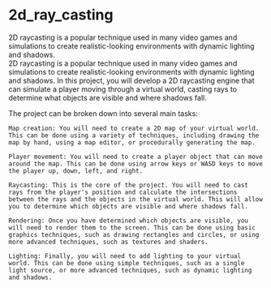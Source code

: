 # 2d_ray_casting
2D raycasting is a popular technique used in many video games and simulations to create realistic-looking environments with dynamic lighting and shadows.  
2D raycasting is a popular technique used in many video games and simulations to create realistic-looking environments with dynamic lighting and shadows. In this project, you will develop a 2D raycasting engine that can simulate a player moving through a virtual world, casting rays to determine what objects are visible and where shadows fall.

The project can be broken down into several main tasks:  
```
Map creation: You will need to create a 2D map of your virtual world. This can be done using a variety of techniques, including drawing the map by hand, using a map editor, or procedurally generating the map.  
  
Player movement: You will need to create a player object that can move around the map. This can be done using arrow keys or WASD keys to move the player up, down, left, and right.  
  
Raycasting: This is the core of the project. You will need to cast rays from the player's position and calculate the intersections between the rays and the objects in the virtual world. This will allow you to determine which objects are visible and where shadows fall.  
  
Rendering: Once you have determined which objects are visible, you will need to render them to the screen. This can be done using basic graphics techniques, such as drawing rectangles and circles, or using more advanced techniques, such as textures and shaders.  
  
Lighting: Finally, you will need to add lighting to your virtual world. This can be done using simple techniques, such as a single light source, or more advanced techniques, such as dynamic lighting and shadows.  
```
